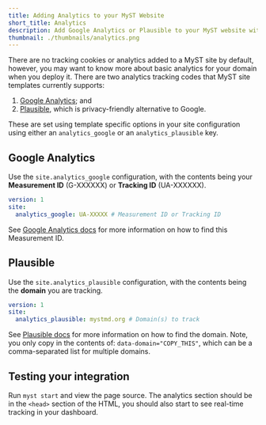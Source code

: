 ```yaml
---
title: Adding Analytics to your MyST Website
short_title: Analytics
description: Add Google Analytics or Plausible to your MyST website with a site configuration key.
thumbnail: ./thumbnails/analytics.png
---
```


There are no tracking cookies or analytics added to a MyST site by default, however, you may want to know more about basic analytics for your domain when you deploy it. There are two analytics tracking codes that MyST site templates currently supports:

1. [Google Analytics](https://marketingplatform.google.com/about/analytics/); and
2. [Plausible](https://plausible.io/), which is privacy-friendly alternative to Google.

These are set using template specific options in your site configuration using either an `analytics_google` or an `analytics_plausible` key.

## Google Analytics

Use the `site.analytics_google` configuration, with the contents being your **Measurement ID** (G-XXXXXX) or **Tracking ID** (UA-XXXXXX).

```yaml
version: 1
site:
  analytics_google: UA-XXXXX # Measurement ID or Tracking ID
```

See [Google Analytics docs](https://developers.google.com/analytics/devguides/collection/gtagjs) for more information on how to find this Measurement ID.

## Plausible

Use the `site.analytics_plausible` configuration, with the contents being the **domain** you are tracking.

```yaml
version: 1
site:
  analytics_plausible: mystmd.org # Domain(s) to track
```

See [Plausible docs](https://plausible.io/docs/plausible-script) for more information on how to find the domain. Note, you only copy in the contents of: `data-domain="COPY_THIS"`, which can be a comma-separated list for multiple domains.

## Testing your integration

Run `myst start` and view the page source. The analytics section should be in the `<head>` section of the HTML, you should also start to see real-time tracking in your dashboard.
